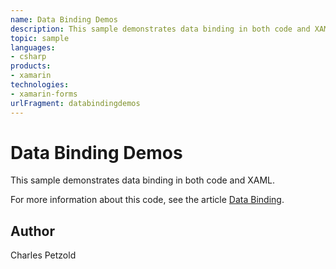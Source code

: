 ```yaml
---
name: Data Binding Demos
description: This sample demonstrates data binding in both code and XAML.
topic: sample
languages:
- csharp
products:
- xamarin
technologies:
- xamarin-forms
urlFragment: databindingdemos
---
```

Data Binding Demos
==================

This sample demonstrates data binding in both code and XAML.

For more information about this code, see the article [Data Binding](https://developer.xamarin.com/guides/xamarin-forms/application-fundamentals/data-binding/).

Author
------

Charles Petzold
